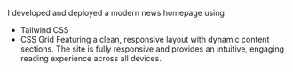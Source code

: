 I developed and deployed a modern news homepage using 
- Tailwind CSS
- CSS Grid
Featuring a clean, responsive layout with dynamic content sections. The site is fully responsive and provides an intuitive, engaging reading experience across all devices.
